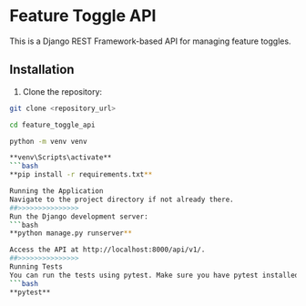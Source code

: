 # Feature Toggle API

This is a Django REST Framework-based API for managing feature toggles.

## Installation

1. Clone the repository:

```bash
git clone <repository_url>

cd feature_toggle_api

python -m venv venv

**venv\Scripts\activate**
```bash
**pip install -r requirements.txt**

Running the Application
Navigate to the project directory if not already there.
##>>>>>>>>>>>>>>>
Run the Django development server:
```bash
**python manage.py runserver**

Access the API at http://localhost:8000/api/v1/.
##>>>>>>>>>>>>>>>
Running Tests
You can run the tests using pytest. Make sure you have pytest installed.
```bash
**pytest**

